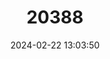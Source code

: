 ---
title: "20388"
category: "Sorex leucogaster"
draft: false
date: 2024-02-22 13:03:50
languages:
  English: ["Paramushir Shrew"]
  Russian: ["Burozubka Paramushirskaya"]
---